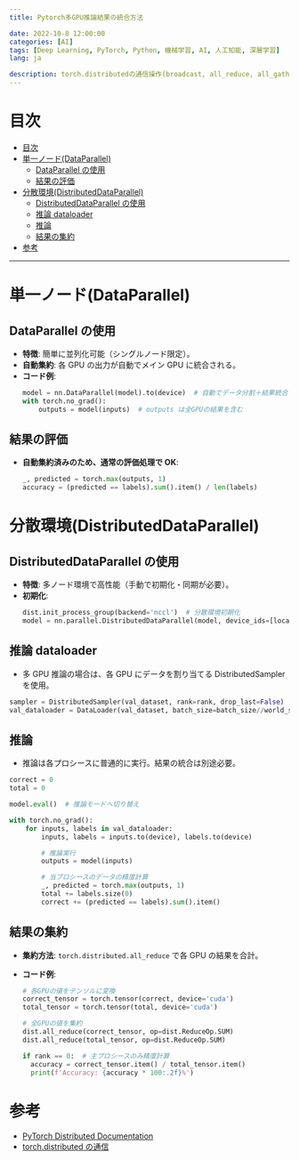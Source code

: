 ```yaml
---
title: Pytorch多GPU推論結果の統合方法

date: 2022-10-8 12:00:00
categories: [AI]
tags: [Deep Learning, PyTorch, Python, 機械学習, AI, 人工知能, 深層学習]
lang: ja

description: torch.distributedの通信操作(broadcast, all_reduce, all_gather, reduce_scatter, scatter, gather, reduceなど)について解説します。通信の種類や用途、実装方法などを紹介します。
---
```


# 目次

- [目次](#%E7%9B%AE%E6%AC%A1)
- [単一ノード(DataParallel)](#%E5%8D%98%E4%B8%80%E3%83%8E%E3%83%BC%E3%83%89dataparallel)
  - [DataParallel の使用](#dataparallel-%E3%81%AE%E4%BD%BF%E7%94%A8)
  - [結果の評価](#%E7%B5%90%E6%9E%9C%E3%81%AE%E8%A9%95%E4%BE%A1)
- [分散環境(DistributedDataParallel)](#%E5%88%86%E6%95%A3%E7%92%B0%E5%A2%83distributeddataparallel)
  - [DistributedDataParallel の使用](#distributeddataparallel-%E3%81%AE%E4%BD%BF%E7%94%A8)
  - [推論 dataloader](#%E6%8E%A8%E8%AB%96-dataloader)
  - [推論](#%E6%8E%A8%E8%AB%96)
  - [結果の集約](#%E7%B5%90%E6%9E%9C%E3%81%AE%E9%9B%86%E7%B4%84)
- [参考](#%E5%8F%82%E8%80%83)

---

# 単一ノード(DataParallel)

## DataParallel の使用

- **特徴**: 簡単に並列化可能（シングルノード限定）。
- **自動集約**: 各 GPU の出力が自動でメイン GPU に統合される。
- **コード例**:
  ```python
  model = nn.DataParallel(model).to(device)  # 自動でデータ分割＋結果統合
  with torch.no_grad():
      outputs = model(inputs)  # outputs は全GPUの結果を含む
  ```

## 結果の評価

- **自動集約済みのため、通常の評価処理で OK**:
  ```python
  _, predicted = torch.max(outputs, 1)
  accuracy = (predicted == labels).sum().item() / len(labels)
  ```

# 分散環境(DistributedDataParallel)

## DistributedDataParallel の使用

- **特徴**: 多ノード環境で高性能（手動で初期化・同期が必要）。
- **初期化**:
  ```python
  dist.init_process_group(backend='nccl')  # 分散環境初期化
  model = nn.parallel.DistributedDataParallel(model, device_ids=[local_rank])
  ```

## 推論 dataloader

- 多 GPU 推論の場合は、各 GPU にデータを割り当てる DistributedSampler を使用。

```python
sampler = DistributedSampler(val_dataset, rank=rank, drop_last=False)
val_dataloader = DataLoader(val_dataset, batch_size=batch_size//world_size, sampler=sampler, num_workers=num_workers)
```

## 推論

- 推論は各プロシースに普通的に実行。結果の統合は別途必要。

```python
correct = 0
total = 0

model.eval()  # 推論モードへ切り替え

with torch.no_grad():
    for inputs, labels in val_dataloader:
        inputs, labels = inputs.to(device), labels.to(device)

        # 推論実行
        outputs = model(inputs)

        # 当プロシースのデータの精度計算
        _, predicted = torch.max(outputs, 1)
        total += labels.size(0)
        correct += (predicted == labels).sum().item()

```

## 結果の集約

- **集約方法**: `torch.distributed.all_reduce` で各 GPU の結果を合計。
- **コード例**:

  ```python
  # 各GPUの値をテンソルに変換
  correct_tensor = torch.tensor(correct, device='cuda')
  total_tensor = torch.tensor(total, device='cuda')

  # 全GPUの値を集約
  dist.all_reduce(correct_tensor, op=dist.ReduceOp.SUM)
  dist.all_reduce(total_tensor, op=dist.ReduceOp.SUM)

  if rank == 0:  # 主プロシースのみ精度計算
    accuracy = correct_tensor.item() / total_tensor.item()
    print(f'Accuracy: {accuracy * 100:.2f}%')
  ```

# 参考

- [PyTorch Distributed Documentation](https://pytorch.org/docs/stable/distributed.html)
- [torch.distributed の通信](/2022/10/08/torch_distributed/)
